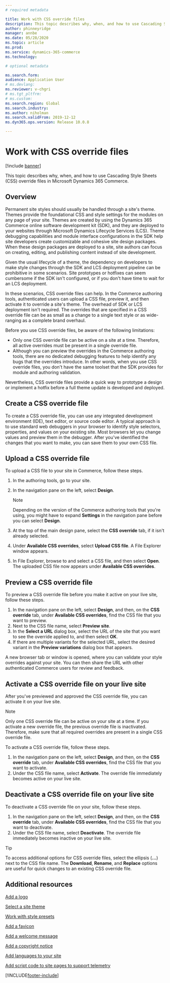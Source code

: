 ```yaml
---
# required metadata

title: Work with CSS override files
description: This topic describes why, when, and how to use Cascading Style Sheets (CSS) override files in Microsoft Dynamics 365 Commerce.
author: phinneyridge
manager: annbe
ms.date: 05/28/2020
ms.topic: article
ms.prod: 
ms.service: dynamics-365-commerce
ms.technology: 

# optional metadata

ms.search.form:  
audience: Application User
# ms.devlang: 
ms.reviewer: v-chgri
# ms.tgt_pltfrm: 
# ms.custom: 
ms.search.region: Global
ms.search.industry: 
ms.author: niholman
ms.search.validFrom: 2019-12-12
ms.dyn365.ops.version: Release 10.0.8

---
```

# Work with CSS override files


[!include [banner](includes/banner.md)]

This topic describes why, when, and how to use Cascading Style Sheets (CSS) override files in Microsoft Dynamics 365 Commerce.

## Overview

Permanent site styles should usually be handled through a site's theme. Themes provide the foundational CSS and style settings for the modules on any page of your site. Themes are created by using the Dynamics 365 Commerce online software development kit (SDK), and they are deployed to your websites through Microsoft Dynamics Lifecycle Services (LCS). Theme debugging capabilities and module interface configurations in the SDK help site developers create customizable and cohesive site design packages. When these design packages are deployed to a site, site authors can focus on creating, editing, and publishing content instead of site development.

Given the usual lifecycle of a theme, the dependency on developers to make style changes through the SDK and LCS deployment pipeline can be prohibitive in some scenarios. Site prototypes or hotfixes can seem cumbersome if the SDK isn't configured, or if you don't have time to wait for an LCS deployment.

In these scenarios, CSS override files can help. In the Commerce authoring tools, authenticated users can upload a CSS file, preview it, and then activate it to override a site's theme. The overhead of SDK or LCS deployment isn't required. The overrides that are specified in a CSS override file can be as small as a change to a single text style or as wide-ranging as a complete brand overhaul.

Before you use CSS override files, be aware of the following limitations:

- Only one CSS override file can be active on a site at a time. Therefore, all active overrides must be present in a single override file.
- Although you can preview the overrides in the Commerce authoring tools, there are no dedicated debugging features to help identify any bugs that the overrides introduce. In other words, when you use CSS override files, you don't have the same toolset that the SDK provides for module and authoring validation.

Nevertheless, CSS override files provide a quick way to prototype a design or implement a hotfix before a full theme update is developed and deployed.

## Create a CSS override file

To create a CSS override file, you can use any integrated development environment (IDE), text editor, or source code editor. A typical approach is to use standard web debuggers in your browser to identify style selectors, properties, and values on your existing site. Most browsers let you change values and preview them in the debugger. After you've identified the changes that you want to make, you can save them to your own CSS file.

## Upload a CSS override file

To upload a CSS file to your site in Commerce, follow these steps.

1. In the authoring tools, go to your site.
1. In the navigation pane on the left, select **Design**.

    > [!NOTE]
    > Depending on the version of the Commerce authoring tools that you're using, you might have to expand **Settings** in the navigation pane before you can select **Design**.

1. At the top of the main design pane, select the **CSS override** tab, if it isn't already selected.
1. Under **Available CSS overrides**, select **Upload CSS file**. A File Explorer window appears.
1. In File Explorer, browse to and select a CSS file, and then select **Open**. The uploaded CSS file now appears under **Available CSS overrides**.

## Preview a CSS override file

To preview a CSS override file before you make it active on your live site, follow these steps.

1. In the navigation pane on the left, select **Design**, and then, on the **CSS override** tab, under **Available CSS overrides**, find the CSS file that you want to preview.
1. Next to the CSS file name, select **Preview site**.
1. In the **Select a URL** dialog box, select the URL of the site that you want to see the override applied to, and then select **OK**.
1. If there are multiple variants for the selected URL, select the desired variant in the **Preview variations** dialog box that appears.

A new browser tab or window is opened, where you can validate your style overrides against your site. You can then share the URL with other authenticated Commerce users for review and feedback.

## Activate a CSS override file on your live site

After you've previewed and approved the CSS override file, you can activate it on your live site.

> [!NOTE]
> Only one CSS override file can be active on your site at a time. If you activate a new override file, the previous override file is inactivated. Therefore, make sure that all required overrides are present in a single CSS override file.

To activate a CSS override file, follow these steps.

1. In the navigation pane on the left, select **Design**, and then, on the **CSS override** tab, under **Available CSS overrides**, find the CSS file that you want to activate.
1. Under the CSS file name, select **Activate**. The override file immediately becomes active on your live site.

## Deactivate a CSS override file on your live site

To deactivate a CSS override file on your site, follow these steps.

1. In the navigation pane on the left, select **Design**, and then, on the **CSS override** tab, under **Available CSS overrides**, find the CSS file that you want to deactivate.
1. Under the CSS file name, select **Deactivate**. The override file immediately becomes inactive on your live site.

> [!TIP]
> To access additional options for CSS override files, select the ellipsis (**...**) next to the CSS file name. The **Download**, **Rename**, and **Replace** options are useful for quick changes to an existing CSS override file.

## Additional resources

[Add a logo](add-logo.md)

[Select a site theme](select-site-theme.md)

[Work with style presets](style-presets.md)

[Add a favicon](add-favicon.md)

[Add a welcome message](add-welcome-message.md)

[Add a copyright notice](add-copyright-notice.md)

[Add languages to your site](add-languages-to-site.md)

[Add script code to site pages to support telemetry](add-telemetry.md)


[!INCLUDE[footer-include](../includes/footer-banner.md)]